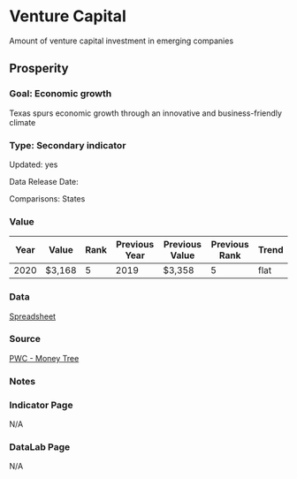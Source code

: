 # Venture Capital

Amount of venture capital investment in emerging companies

## Prosperity

### Goal: Economic growth

Texas spurs economic growth through an innovative and business-friendly climate

### Type: Secondary indicator

Updated: yes

Data Release Date: 


Comparisons: States

### Value

| Year |  Value      | Rank     | Previous Year   | Previous Value | Previous Rank | Trend | 
| ----------- | ----------- | ----------- | ----------- | ----------- | ----------- | -----------|
|    2020     |   $3,168    | 5         |   2019      |      $3,358       | 5        | flat        | 

### Data

[Spreadsheet](./regional-aggr-data-q1-2021.xlsx)

### Source

[PWC - Money Tree](https://www.pwc.com/us/en/industries/technology/moneytree.html)

### Notes


### Indicator Page

N/A

### DataLab Page

N/A

